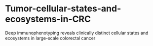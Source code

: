 # Tumor-cellular-states-and-ecosystems-in-CRC
Deep immunophenotyping reveals clinically distinct cellular states and ecosystems in large-scale colorectal cancer
